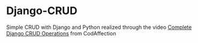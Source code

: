 # Django-CRUD

Simple CRUD with Django and Python realized through the video [Complete Django CRUD Operations](https://www.youtube.com/watch?v=N6jzspc2kds&t) from CodAffection 
